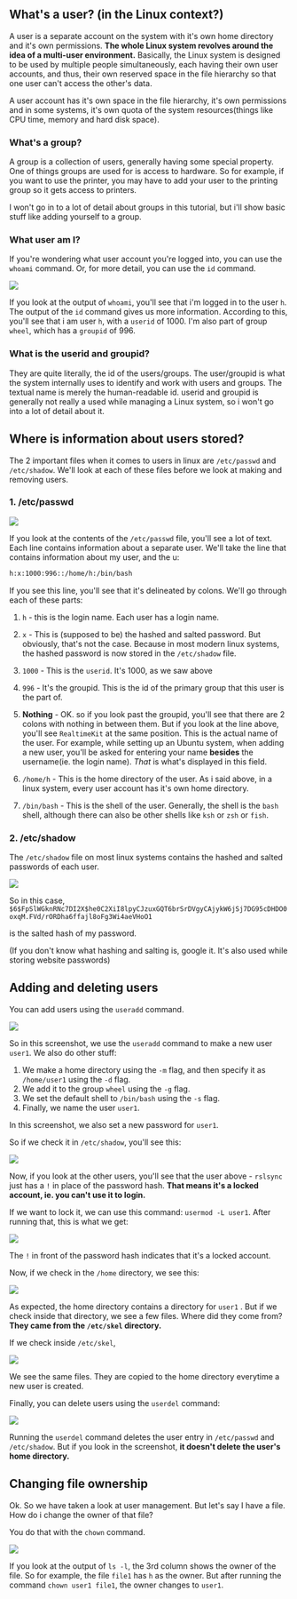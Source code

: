 ## What's a user? (in the Linux context?)

A user is a separate account on the system with it's own home directory and it's own permissions. **The whole Linux system revolves around the idea of a multi-user environment.** Basically, the Linux system is designed to be used by multiple people simultaneously, each having their own user accounts, and thus, their own reserved space in the file hierarchy so that one user can't access the other's data.

A user account has it's own space in the file hierarchy, it's own permissions and in some systems, it's own quota of the system resources(things like CPU time, memory and hard disk space). 

### What's a group?

A group is a collection of users, generally having some special property. One of things groups are used for is  access to hardware. So for example, if you want to use the printer, you may have to add your user to the printing group so it gets access to printers.

I won't go in to a lot of detail about groups in this tutorial, but i'll show basic stuff like adding yourself to a group.  

### What user am I?

If you're wondering what user account you're logged into, you can use the ```whoami``` command. Or, for more detail, you can use the ```id``` command. 

![](https://s9.postimg.org/turt83gwv/id.png)

If you look at the output of ```whoami```, you'll see that i'm logged in to the user ```h```. The output of the ```id``` command gives us more information. According to this, you'll see that i am user ```h```, with a ```userid``` of 1000. I'm also part of group ```wheel```, which has a ```groupid``` of 996. 

### What is the userid and groupid?

They are quite literally, the id of the users/groups. The user/groupid is what the system internally uses to identify and work with users and groups. The textual name is merely the human-readable id. userid and groupid is generally not really a used while managing a Linux system, so i won't go into a lot of detail about it.

## Where is information about users stored?

The 2 important files when it comes to users in linux are ```/etc/passwd``` and ```/etc/shadow```. We'll look at each of these files before we look at making and removing users.

### 1. /etc/passwd

![](https://s9.postimg.org/6vv3p7827/etcpasswd.png)

If you look at the contents of the ```/etc/passwd``` file, you'll see a lot of text. Each line contains information about a separate user. We'll take the line that contains information about my user, and the u:

```bash
h:x:1000:996::/home/h:/bin/bash
```

If you see this line, you'll see that it's delineated by colons. We'll go through each of these parts:

1. ```h``` - this is the login name. Each user has a login name. 

2. ```x``` - This is (supposed to be) the hashed and salted password. But obviously, that's not the case. Because in most modern linux systems, the hashed password is now stored in the ```/etc/shadow``` file. 

3. ```1000``` - This is the ```userid```. It's 1000, as we saw above

4. ```996``` - It's the groupid. This is the id of the primary group that this user is the part of. 

5. **Nothing** - OK. so if you look past the groupid, you'll see that there are 2 colons with nothing in between them. But if you look at the line above, you'll see ```RealtimeKit``` at the same position. This is the actual name of the user. For example, while setting up an Ubuntu system, when adding a new user, you'll be asked for entering your name **besides** the username(ie. the login name). *That* is what's displayed in this field. 

6. ```/home/h``` - This is the home directory of the user. As i said above, in a linux system, every user account has it's own home directory. 

7. ```/bin/bash``` - This is the shell of the user. Generally, the shell is the ```bash``` shell, although there can also be other shells like ```ksh``` or ```zsh``` or ```fish```.


### 2. /etc/shadow

The ```/etc/shadow``` file on most linux systems contains the hashed and salted passwords of each user.

![](https://s9.postimg.org/v4u8162q7/shadow.png)

So in this case, ```$6$FpSlWGknRNc7DI2X$he0C2XiI8lpyCJzuxGQT6brSrDVgyCAjykW6jSj7DG95cDHDO0oxqM.FVd/rORDha6ffajl8oFg3Wi4aeVHoO1```

is the salted hash of my password. 

(If you don't know what hashing and salting is, google it. It's also used while storing website passwords)

## Adding and deleting users

You can add users using the ```useradd``` command.

![](https://s9.postimg.org/5byyi944v/useradd.png)

So in this screenshot, we use the ```useradd``` command to make a new user ```user1```. We also do other stuff:

1. We make a home directory using the ```-m``` flag, and then specify it as ```/home/user1``` using the ```-d``` flag. 
2. We add it to the group ```wheel``` using the ```-g``` flag. 
3. We set the default shell to ```/bin/bash``` using the ```-s``` flag. 
4. Finally, we name the user ```user1```.

In this screenshot, we also set a new password for ```user1```. 

So if we check it in ```/etc/shadow```, you'll see this:

![](https://s9.postimg.org/6e9513s6n/usermod1.png)

Now, if you look at the other users, you'll see that the user above - ```rslsync``` just has a ```!``` in place of the password hash. **That means it's a locked account, ie. you can't use it to login.**

If we want to lock it, we can use this command:  ```usermod -L user1```. After running that, this is what we get:

![](https://s9.postimg.org/o5krf4s1b/usermod2.png)

The ```!``` in front of the password hash indicates that it's a locked account. 

Now, if we check in the ```/home``` directory, we see this:

![](https://s9.postimg.org/6fj2ufejz/skel1.png)

As expected, the home directory contains a directory for ```user1``` . But if we check inside that directory, we see a few files. Where did they come from? **They came from the ```/etc/skel``` directory.**

If we check inside ```/etc/skel```,

![](https://s9.postimg.org/bqxzf58cf/skel2.png)

We see the same files. They are copied to the home directory everytime a new user is created.

Finally, you can delete users using the ```userdel``` command:

![](https://s9.postimg.org/gqvfmm0z3/userdel.png)

Running the ```userdel``` command deletes the user entry in ```/etc/passwd``` and ```/etc/shadow```. But if you look in the screenshot, **it doesn't delete the user's home directory.**

## Changing file ownership

Ok. So we have taken a look at user management. But let's say I have a file. How do i change the owner of that file?

You do that with the ```chown``` command. 

![](https://s9.postimg.org/bthv1m9bj/chown1.png)

If you look at the output of  ```ls -l```, the 3rd column shows the owner of the file. So for example, the file ```file1``` has ```h``` as the owner. But after running the command ```chown user1 file1```, the owner changes to ```user1```. 

